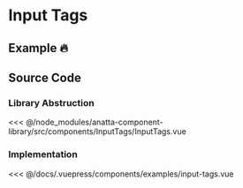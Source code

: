 # Input Tags

## Example :fire:

<Demo componentName="examples-input-tags"/>

## Source Code
### Library Abstruction

<SourceCode>
<<< @/node_modules/anatta-component-library/src/components/InputTags/InputTags.vue
</SourceCode>

### Implementation
<SourceCode>
<<< @/docs/.vuepress/components/examples/input-tags.vue
</SourceCode>
